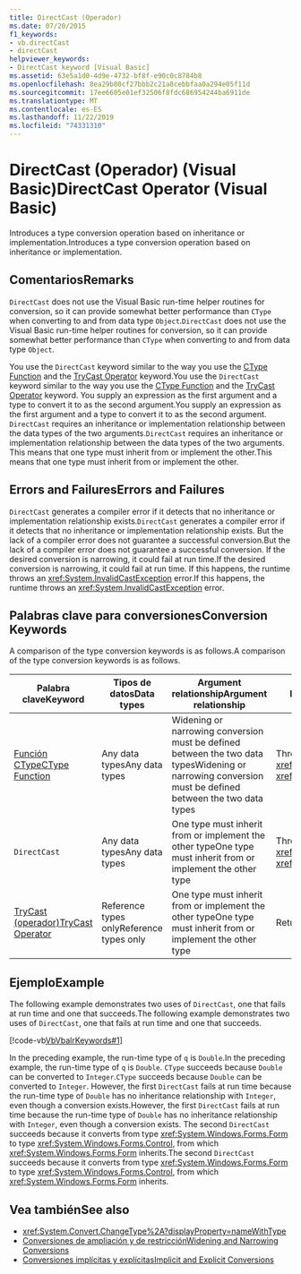 ```yaml
---
title: DirectCast (Operador)
ms.date: 07/20/2015
f1_keywords:
- vb.directCast
- directCast
helpviewer_keywords:
- DirectCast keyword [Visual Basic]
ms.assetid: 63e5a1d0-4d9e-4732-bf8f-e90c0c8784b8
ms.openlocfilehash: 8ea29b80cf27bbb2c21a8cebbfaa0a294e05f11d
ms.sourcegitcommit: 17ee6605e01ef32506f8fdc686954244ba6911de
ms.translationtype: MT
ms.contentlocale: es-ES
ms.lasthandoff: 11/22/2019
ms.locfileid: "74331310"
---
```

# <a name="directcast-operator-visual-basic"></a><span data-ttu-id="2141d-102">DirectCast (Operador) (Visual Basic)</span><span class="sxs-lookup"><span data-stu-id="2141d-102">DirectCast Operator (Visual Basic)</span></span>
<span data-ttu-id="2141d-103">Introduces a type conversion operation based on inheritance or implementation.</span><span class="sxs-lookup"><span data-stu-id="2141d-103">Introduces a type conversion operation based on inheritance or implementation.</span></span>  
  
## <a name="remarks"></a><span data-ttu-id="2141d-104">Comentarios</span><span class="sxs-lookup"><span data-stu-id="2141d-104">Remarks</span></span>  
 <span data-ttu-id="2141d-105">`DirectCast` does not use the Visual Basic run-time helper routines for conversion, so it can provide somewhat better performance than `CType` when converting to and from data type `Object`.</span><span class="sxs-lookup"><span data-stu-id="2141d-105">`DirectCast` does not use the Visual Basic run-time helper routines for conversion, so it can provide somewhat better performance than `CType` when converting to and from data type `Object`.</span></span>  
  
 <span data-ttu-id="2141d-106">You use the `DirectCast` keyword similar to the way you use the [CType Function](../../../visual-basic/language-reference/functions/ctype-function.md) and the [TryCast Operator](../../../visual-basic/language-reference/operators/trycast-operator.md) keyword.</span><span class="sxs-lookup"><span data-stu-id="2141d-106">You use the `DirectCast` keyword similar to the way you use the [CType Function](../../../visual-basic/language-reference/functions/ctype-function.md) and the [TryCast Operator](../../../visual-basic/language-reference/operators/trycast-operator.md) keyword.</span></span> <span data-ttu-id="2141d-107">You supply an expression as the first argument and a type to convert it to as the second argument.</span><span class="sxs-lookup"><span data-stu-id="2141d-107">You supply an expression as the first argument and a type to convert it to as the second argument.</span></span> <span data-ttu-id="2141d-108">`DirectCast` requires an inheritance or implementation relationship between the data types of the two arguments.</span><span class="sxs-lookup"><span data-stu-id="2141d-108">`DirectCast` requires an inheritance or implementation relationship between the data types of the two arguments.</span></span> <span data-ttu-id="2141d-109">This means that one type must inherit from or implement the other.</span><span class="sxs-lookup"><span data-stu-id="2141d-109">This means that one type must inherit from or implement the other.</span></span>  
  
## <a name="errors-and-failures"></a><span data-ttu-id="2141d-110">Errors and Failures</span><span class="sxs-lookup"><span data-stu-id="2141d-110">Errors and Failures</span></span>  
 <span data-ttu-id="2141d-111">`DirectCast` generates a compiler error if it detects that no inheritance or implementation relationship exists.</span><span class="sxs-lookup"><span data-stu-id="2141d-111">`DirectCast` generates a compiler error if it detects that no inheritance or implementation relationship exists.</span></span> <span data-ttu-id="2141d-112">But the lack of a compiler error does not guarantee a successful conversion.</span><span class="sxs-lookup"><span data-stu-id="2141d-112">But the lack of a compiler error does not guarantee a successful conversion.</span></span> <span data-ttu-id="2141d-113">If the desired conversion is narrowing, it could fail at run time.</span><span class="sxs-lookup"><span data-stu-id="2141d-113">If the desired conversion is narrowing, it could fail at run time.</span></span> <span data-ttu-id="2141d-114">If this happens, the runtime throws an <xref:System.InvalidCastException> error.</span><span class="sxs-lookup"><span data-stu-id="2141d-114">If this happens, the runtime throws an <xref:System.InvalidCastException> error.</span></span>  
  
## <a name="conversion-keywords"></a><span data-ttu-id="2141d-115">Palabras clave para conversiones</span><span class="sxs-lookup"><span data-stu-id="2141d-115">Conversion Keywords</span></span>  
 <span data-ttu-id="2141d-116">A comparison of the type conversion keywords is as follows.</span><span class="sxs-lookup"><span data-stu-id="2141d-116">A comparison of the type conversion keywords is as follows.</span></span>  
  
|<span data-ttu-id="2141d-117">Palabra clave</span><span class="sxs-lookup"><span data-stu-id="2141d-117">Keyword</span></span>|<span data-ttu-id="2141d-118">Tipos de datos</span><span class="sxs-lookup"><span data-stu-id="2141d-118">Data types</span></span>|<span data-ttu-id="2141d-119">Argument relationship</span><span class="sxs-lookup"><span data-stu-id="2141d-119">Argument relationship</span></span>|<span data-ttu-id="2141d-120">Run-time failure</span><span class="sxs-lookup"><span data-stu-id="2141d-120">Run-time failure</span></span>|  
|---|---|---|---|  
|[<span data-ttu-id="2141d-121">Función CType</span><span class="sxs-lookup"><span data-stu-id="2141d-121">CType Function</span></span>](../../../visual-basic/language-reference/functions/ctype-function.md)|<span data-ttu-id="2141d-122">Any data types</span><span class="sxs-lookup"><span data-stu-id="2141d-122">Any data types</span></span>|<span data-ttu-id="2141d-123">Widening or narrowing conversion must be defined between the two data types</span><span class="sxs-lookup"><span data-stu-id="2141d-123">Widening or narrowing conversion must be defined between the two data types</span></span>|<span data-ttu-id="2141d-124">Throws <xref:System.InvalidCastException></span><span class="sxs-lookup"><span data-stu-id="2141d-124">Throws <xref:System.InvalidCastException></span></span>|  
|`DirectCast`|<span data-ttu-id="2141d-125">Any data types</span><span class="sxs-lookup"><span data-stu-id="2141d-125">Any data types</span></span>|<span data-ttu-id="2141d-126">One type must inherit from or implement the other type</span><span class="sxs-lookup"><span data-stu-id="2141d-126">One type must inherit from or implement the other type</span></span>|<span data-ttu-id="2141d-127">Throws <xref:System.InvalidCastException></span><span class="sxs-lookup"><span data-stu-id="2141d-127">Throws <xref:System.InvalidCastException></span></span>|  
|[<span data-ttu-id="2141d-128">TryCast (operador)</span><span class="sxs-lookup"><span data-stu-id="2141d-128">TryCast Operator</span></span>](../../../visual-basic/language-reference/operators/trycast-operator.md)|<span data-ttu-id="2141d-129">Reference types only</span><span class="sxs-lookup"><span data-stu-id="2141d-129">Reference types only</span></span>|<span data-ttu-id="2141d-130">One type must inherit from or implement the other type</span><span class="sxs-lookup"><span data-stu-id="2141d-130">One type must inherit from or implement the other type</span></span>|<span data-ttu-id="2141d-131">Returns [Nothing](../../../visual-basic/language-reference/nothing.md)</span><span class="sxs-lookup"><span data-stu-id="2141d-131">Returns [Nothing](../../../visual-basic/language-reference/nothing.md)</span></span>|  
  
## <a name="example"></a><span data-ttu-id="2141d-132">Ejemplo</span><span class="sxs-lookup"><span data-stu-id="2141d-132">Example</span></span>  
 <span data-ttu-id="2141d-133">The following example demonstrates two uses of `DirectCast`, one that fails at run time and one that succeeds.</span><span class="sxs-lookup"><span data-stu-id="2141d-133">The following example demonstrates two uses of `DirectCast`, one that fails at run time and one that succeeds.</span></span>  
  
 [!code-vb[VbVbalrKeywords#1](~/samples/snippets/visualbasic/VS_Snippets_VBCSharp/VbVbalrKeywords/VB/Class1.vb#1)]  
  
 <span data-ttu-id="2141d-134">In the preceding example, the run-time type of `q` is `Double`.</span><span class="sxs-lookup"><span data-stu-id="2141d-134">In the preceding example, the run-time type of `q` is `Double`.</span></span> <span data-ttu-id="2141d-135">`CType` succeeds because `Double` can be converted to `Integer`.</span><span class="sxs-lookup"><span data-stu-id="2141d-135">`CType` succeeds because `Double` can be converted to `Integer`.</span></span> <span data-ttu-id="2141d-136">However, the first `DirectCast` fails at run time because the run-time type of `Double` has no inheritance relationship with `Integer`, even though a conversion exists.</span><span class="sxs-lookup"><span data-stu-id="2141d-136">However, the first `DirectCast` fails at run time because the run-time type of `Double` has no inheritance relationship with `Integer`, even though a conversion exists.</span></span> <span data-ttu-id="2141d-137">The second `DirectCast` succeeds because it converts from type <xref:System.Windows.Forms.Form> to type <xref:System.Windows.Forms.Control>, from which <xref:System.Windows.Forms.Form> inherits.</span><span class="sxs-lookup"><span data-stu-id="2141d-137">The second `DirectCast` succeeds because it converts from type <xref:System.Windows.Forms.Form> to type <xref:System.Windows.Forms.Control>, from which <xref:System.Windows.Forms.Form> inherits.</span></span>  
  
## <a name="see-also"></a><span data-ttu-id="2141d-138">Vea también</span><span class="sxs-lookup"><span data-stu-id="2141d-138">See also</span></span>

- <xref:System.Convert.ChangeType%2A?displayProperty=nameWithType>
- [<span data-ttu-id="2141d-139">Conversiones de ampliación y de restricción</span><span class="sxs-lookup"><span data-stu-id="2141d-139">Widening and Narrowing Conversions</span></span>](../../../visual-basic/programming-guide/language-features/data-types/widening-and-narrowing-conversions.md)
- [<span data-ttu-id="2141d-140">Conversiones implícitas y explícitas</span><span class="sxs-lookup"><span data-stu-id="2141d-140">Implicit and Explicit Conversions</span></span>](../../../visual-basic/programming-guide/language-features/data-types/implicit-and-explicit-conversions.md)
